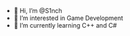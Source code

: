 - 👋 Hi, I’m @S1nch
- 👀 I’m interested in Game Development
- 🌱 I’m currently learning C++ and C#

<!---
S1nch/S1nch is a ✨ special ✨ repository because its `README.md` (this file) appears on your GitHub profile.
You can click the Preview link to take a look at your changes.
--->
